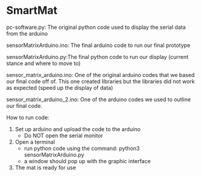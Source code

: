 # SmartMat
pc-software.py: The original python code used to display the serial data from the arduino

sensorMatrixArduino.ino: The final arduino code to run our final prototype

sensorMatrixArduino.py:The final python code to run our display (current stance and where to move to)

sensor_matrix_arduino.ino: One of the original arduino codes that we based our final code off of. This one created libraries but the libraries did not work as expected (speed up the display of data)

sensor_matrix_arduino_2.ino: One of the arduino codes we used to outline our final code. 

How to run code:
1. Set up arduino and upload the code to the arduino
    * Do NOT open the serial monitor
2. Open a terminal
    - run python code using the command: python3 sensorMatrixArduino.py
    - a window should pop up with the graphic interface
3. The mat is ready for use

